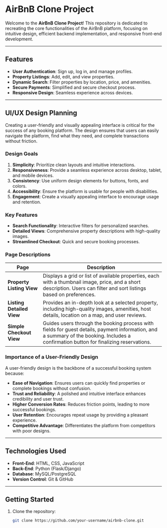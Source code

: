 # AirBnB Clone Project

Welcome to the **AirBnB Clone Project**! This repository is dedicated to recreating the core functionalities of the AirBnB platform, focusing on intuitive design, efficient backend implementation, and responsive front-end development.

---

## Features

- **User Authentication**: Sign up, log in, and manage profiles.
- **Property Listings**: Add, edit, and view properties.
- **Dynamic Search**: Filter properties by location, price, and amenities.
- **Secure Payments**: Simplified and secure checkout process.
- **Responsive Design**: Seamless experience across devices.

---

## UI/UX Design Planning

Creating a user-friendly and visually appealing interface is critical for the success of any booking platform. The design ensures that users can easily navigate the platform, find what they need, and complete transactions without friction.

### **Design Goals**
1. **Simplicity**: Prioritize clean layouts and intuitive interactions.
2. **Responsiveness**: Provide a seamless experience across desktop, tablet, and mobile devices.
3. **Consistency**: Use uniform design elements for buttons, fonts, and colors.
4. **Accessibility**: Ensure the platform is usable for people with disabilities.
5. **Engagement**: Create a visually appealing interface to encourage usage and retention.

### **Key Features**
- **Search Functionality**: Interactive filters for personalized searches.
- **Detailed Views**: Comprehensive property descriptions with high-quality images.
- **Streamlined Checkout**: Quick and secure booking processes.

### **Page Descriptions**
| Page                  | Description                                                                 |
|-----------------------|-----------------------------------------------------------------------------|
| **Property Listing View** | Displays a grid or list of available properties, each with a thumbnail image, price, and a short description. Users can filter and sort listings based on preferences. |
| **Listing Detailed View** | Provides an in-depth look at a selected property, including high-quality images, amenities, host details, location on a map, and user reviews. |
| **Simple Checkout View**   | Guides users through the booking process with fields for guest details, payment information, and a summary of the booking. Includes a confirmation button for finalizing reservations. |

### **Importance of a User-Friendly Design**

A user-friendly design is the backbone of a successful booking system because:
- **Ease of Navigation**: Ensures users can quickly find properties or complete bookings without confusion.
- **Trust and Reliability**: A polished and intuitive interface enhances credibility and user trust.
- **Higher Conversion Rates**: Reduces friction points, leading to more successful bookings.
- **User Retention**: Encourages repeat usage by providing a pleasant experience.
- **Competitive Advantage**: Differentiates the platform from competitors with poor designs.

---

## Technologies Used

- **Front-End**: HTML, CSS, JavaScript
- **Back-End**: Python (Flask/Django)
- **Database**: MySQL/PostgreSQL
- **Version Control**: Git & GitHub

---

## Getting Started

1. Clone the repository:
   ```bash
   git clone https://github.com/your-username/airbnb-clone.git


